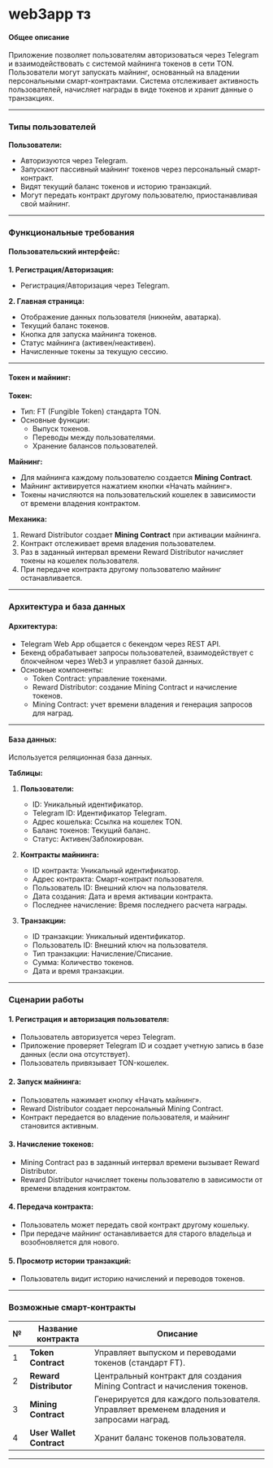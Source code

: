 # web3app тз
#### **Общее описание**

Приложение позволяет пользователям авторизоваться через Telegram и взаимодействовать с системой майнинга токенов в сети TON. Пользователи могут запускать майнинг, основанный на владении персональными смарт-контрактами. Система отслеживает активность пользователей, начисляет награды в виде токенов и хранит данные о транзакциях.

---

### **Типы пользователей**

**Пользователи:**

- Авторизуются через Telegram.
- Запускают пассивный майнинг токенов через персональный смарт-контракт.
- Видят текущий баланс токенов и историю транзакций.
- Могут передать контракт другому пользователю, приостанавливая свой майнинг.

---

### **Функциональные требования**

#### **Пользовательский интерфейс:**

**1. Регистрация/Авторизация:**

- Регистрация/Авторизация через Telegram.

**2. Главная страница:**

- Отображение данных пользователя (никнейм, аватарка).
- Текущий баланс токенов.
- Кнопка для запуска майнинга токенов.
- Статус майнинга (активен/неактивен).
- Начисленные токены за текущую сессию.

---

#### **Токен и майнинг:**

**Токен:**

- Тип: FT (Fungible Token) стандарта TON.
- Основные функции:
    - Выпуск токенов.
    - Переводы между пользователями.
    - Хранение балансов пользователей.

**Майнинг:**

- Для майнинга каждому пользователю создается **Mining Contract**.
- Майнинг активируется нажатием кнопки «Начать майнинг».
- Токены начисляются на пользовательский кошелек в зависимости от времени владения контрактом.

**Механика:**

1. Reward Distributor создает **Mining Contract** при активации майнинга.
2. Контракт отслеживает время владения пользователем.
3. Раз в заданный интервал времени Reward Distributor начисляет токены на кошелек пользователя.
4. При передаче контракта другому пользователю майнинг останавливается.

---

### **Архитектура и база данных**

#### **Архитектура:**

- Telegram Web App общается с бекендом через REST API.
- Бекенд обрабатывает запросы пользователей, взаимодействует с блокчейном через Web3 и управляет базой данных.
- Основные компоненты:
    - Token Contract: управление токенами.
    - Reward Distributor: создание Mining Contract и начисление токенов.
    - Mining Contract: учет времени владения и генерация запросов для наград.

---

#### **База данных:**

Используется реляционная база данных.

**Таблицы:**

1. **Пользователи:**
    
    - ID: Уникальный идентификатор.
    - Telegram ID: Идентификатор Telegram.
    - Адрес кошелька: Ссылка на кошелек TON.
    - Баланс токенов: Текущий баланс.
    - Статус: Активен/Заблокирован.
2. **Контракты майнинга:**
    
    - ID контракта: Уникальный идентификатор.
    - Адрес контракта: Смарт-контракт пользователя.
    - Пользователь ID: Внешний ключ на пользователя.
    - Дата создания: Дата и время активации контракта.
    - Последнее начисление: Время последнего расчета награды.
3. **Транзакции:**
    
    - ID транзакции: Уникальный идентификатор.
    - Пользователь ID: Внешний ключ на пользователя.
    - Тип транзакции: Начисление/Списание.
    - Сумма: Количество токенов.
    - Дата и время транзакции.

---

### **Сценарии работы**

#### **1. Регистрация и авторизация пользователя:**

- Пользователь авторизуется через Telegram.
- Приложение проверяет Telegram ID и создает учетную запись в базе данных (если она отсутствует).
- Пользователь привязывает TON-кошелек.

#### **2. Запуск майнинга:**

- Пользователь нажимает кнопку «Начать майнинг».
- Reward Distributor создает персональный Mining Contract.
- Контракт передается во владение пользователя, и майнинг становится активным.

#### **3. Начисление токенов:**

- Mining Contract раз в заданный интервал времени вызывает Reward Distributor.
- Reward Distributor начисляет токены пользователю в зависимости от времени владения контрактом.

#### **4. Передача контракта:**

- Пользователь может передать свой контракт другому кошельку.
- При передаче майнинг останавливается для старого владельца и возобновляется для нового.

#### **5. Просмотр истории транзакций:**

- Пользователь видит историю начислений и переводов токенов.

---

### **Возможные смарт-контракты**

|№|Название контракта|Описание|
|---|---|---|
|1|**Token Contract**|Управляет выпуском и переводами токенов (стандарт FT).|
|2|**Reward Distributor**|Центральный контракт для создания Mining Contract и начисления токенов.|
|3|**Mining Contract**|Генерируется для каждого пользователя. Управляет временем владения и запросами наград.|
|4|**User Wallet Contract**|Хранит баланс токенов пользователя.|

---
